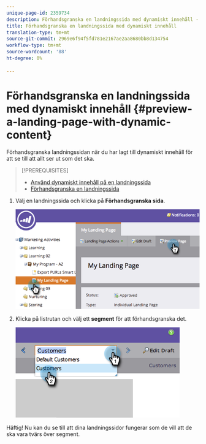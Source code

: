 ```yaml
---
unique-page-id: 2359734
description: Förhandsgranska en landningssida med dynamiskt innehåll - Marketo Docs - produktdokumentation
title: Förhandsgranska en landningssida med dynamiskt innehåll
translation-type: tm+mt
source-git-commit: 2969e6f94f5fd781e2167ae2aa8680bb8d134754
workflow-type: tm+mt
source-wordcount: '88'
ht-degree: 0%

---
```



# Förhandsgranska en landningssida med dynamiskt innehåll {#preview-a-landing-page-with-dynamic-content}

Förhandsgranska landningssidan när du har lagt till dynamiskt innehåll för att se till att allt ser ut som det ska.

>[!PREREQUISITES]
>
>* [Använd dynamiskt innehåll på en landningssida](/help/marketo/product-docs/demand-generation/landing-pages/personalizing-landing-pages/use-dynamic-content-in-a-landing-page.md)
>* [Förhandsgranska en landningssida](/help/marketo/product-docs/demand-generation/landing-pages/landing-page-actions/preview-a-landing-page.md)


1. Välj en landningssida och klicka på **Förhandsgranska sida**.

   ![](assets/image2014-9-17-16-3a9-3a55.png)

1. Klicka på listrutan och välj ett **segment** för att förhandsgranska det.

   ![](assets/image2014-9-25-15-3a34-3a40.png)

Häftig! Nu kan du se till att dina landningssidor fungerar som de vill att de ska vara tvärs över segment.
